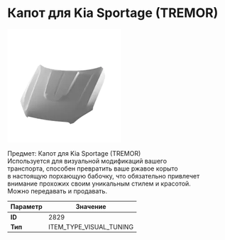 # Капот для Kia Sportage (TREMOR)

![Item Image](../img/2829.webp?raw=true)

Предмет: Капот для Kia Sportage (TREMOR)<br>Используется для визуальной модификаций вашего<br>транспорта, способен превратить ваше ржавое корыто<br>в настоящую порхающую бабочку, что обязательно привлечет<br>внимание прохожих своим уникальным стилем и красотой.<br>Можно передавать и продавать.


| Параметр | Значение |
|----------|----------|
| **ID** | 2829 |
| **Тип** | ITEM_TYPE_VISUAL_TUNING |

